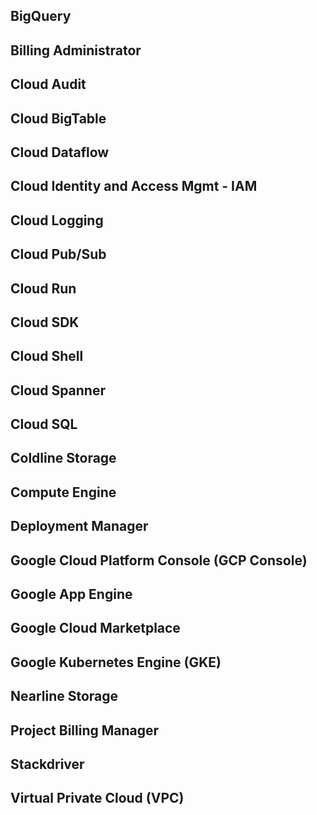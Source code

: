 ## BigQuery

## Billing Administrator

## Cloud Audit

## Cloud BigTable

## Cloud Dataflow

## Cloud Identity and Access Mgmt - IAM

## Cloud Logging

## Cloud Pub/Sub

## Cloud Run

## Cloud SDK

## Cloud Shell

## Cloud Spanner

## Cloud SQL

## Coldline Storage

## Compute Engine

## Deployment Manager

## Google Cloud Platform Console (GCP Console)

## Google App Engine

## Google Cloud Marketplace

## Google Kubernetes Engine (GKE)

## Nearline Storage

## Project Billing Manager

## Stackdriver

## Virtual Private Cloud (VPC)